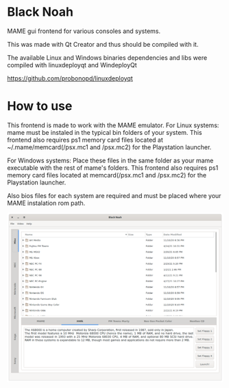 # Black Noah
MAME gui frontend for various consoles and systems.

This was made with Qt Creator and thus should be compiled with it.

The available Linux and Windows binaries dependencies and libs were compiled with linuxdeployqt and WindeployQt

https://github.com/probonopd/linuxdeployqt


# How to use

This frontend is made to work with the MAME emulator. 
For Linux systems: 
mame must be instaled in the typical bin folders of your system. This frontend also requires ps1 memory card files located at ~/.mame/memcard(/psx.mc1 and /psx.mc2) for the Playstation launcher.


For Windows systems:
Place these files in the same folder as your mame executable with the rest of mame's folders. This frontend also requires ps1 memory card files located at memcard(/psx.mc1 and /psx.mc2) for the Playstation launcher.



Also bios files for each system are required and must be placed where your MAME instalation rom path.


![](BlackNoah/images/blacknoah.png)
